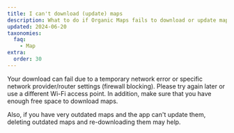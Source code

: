 ```yaml
---
title: I can't download (update) maps
description: What to do if Organic Maps fails to download or update maps from Internet?
updated: 2024-06-20
taxonomies:
  faq:
    - Map
extra:
  order: 30
---
```


Your download can fail due to a temporary network error or specific network provider/router settings (firewall blocking). Please try again later or use a different Wi-Fi access point. In addition, make sure that you have enough free space to download maps.

Also, if you have very outdated maps and the app can't update them, deleting outdated maps and re-downloading them may help.
